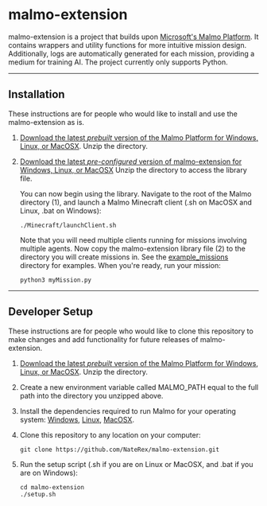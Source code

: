# **malmo-extension** #

malmo-extension is a project that builds upon [Microsoft's Malmo Platform](https://github.com/Microsoft/malmo/). It contains wrappers and utility functions for more intuitive mission design. Additionally, logs are automatically generated for each mission, providing a medium for training AI. The project currently only supports Python.

___
## **Installation** ##

These instructions are for people who would like to install and use the malmo-extension as is.

1. [Download the latest _prebuilt_ version of the Malmo Platform for Windows, Linux, or MacOSX](https://github.com/Microsoft/malmo/releases). Unzip the directory.

2. [Download the latest _pre-configured_ version of malmo-extension for Windows, Linux, or MacOSX](https://github.com/NateRex/malmo-extension/releases) Unzip the directory to access the library file.

    You can now begin using the library. Navigate to the root of the Malmo directory (1), and launch a Malmo Minecraft client (.sh on MacOSX and Linux, .bat on Windows):

    ```
    ./Minecraft/launchClient.sh
    ```

    Note that you will need multiple clients running for missions involving multiple agents. Now copy the malmo-extension library file (2) to the directory you will create missions in. See the [example_missions]() directory for examples. When you're ready, run your mission:

    ```
    python3 myMission.py
    ```

___
## **Developer Setup** ##

These instructions are for people who would like to clone this repository to make changes and add functionality for future releases of malmo-extension.

1. [Download the latest _prebuilt_ version of the Malmo Platform for Windows, Linux, or MacOSX](https://github.com/Microsoft/malmo/releases). Unzip the directory.

2. Create a new environment variable called MALMO_PATH equal to the full path into the directory you unzipped above.

3. Install the dependencies required to run Malmo for your operating system: [Windows](https://github.com/microsoft/malmo/blob/master/doc/install_windows.md), [Linux](https://github.com/microsoft/malmo/blob/master/doc/install_linux.md), [MacOSX](https://github.com/microsoft/malmo/blob/master/doc/install_macosx.md).

4. Clone this repository to any location on your computer:
    ```
    git clone https://github.com/NateRex/malmo-extension.git
    ```

5. Run the setup script (.sh if you are on Linux or MacOSX, and .bat if you are on Windows):
    ```
    cd malmo-extension
    ./setup.sh
    ```